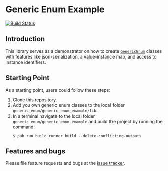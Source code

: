 # Generic Enum Example
[![Build Status](https://travis-ci.com/simphotonics/generic_enum.svg?branch=master)](https://travis-ci.com/simphotonics/generic_enum)


## Introduction

This library serves as a demonstrator on how to create [`GenericEnum`][GenericEnum] classes with features
like json-serialization, a value-instance map, and access to instance identifiers.

## Starting Point

As a starting point, users could follow these steps:
1. Clone this repository.
2. Add you own generic enum classes to the local folder `generic_enum/generic_enum_example/lib`.
3. In a terminal navigate to the local folder `generic_enum/generic_enum_example` and build the project by running the command:
   ```Console
   $ pub run build_runner build --delete-conflicting-outputs
   ```

## Features and bugs

Please file feature requests and bugs at the [issue tracker].

[issue tracker]: https://github.com/simphotonics/generic_enum/issues
[GenericEnum]: https://pub.dev/documentation/generic_enum/latest/generic_enum/GenericEnum-class.html

[generic_enum]: https://pub.dev/packages/generic_enum
[generic_enum_annotation]: https://pub.dev/packages/generic_enum_annotation
[generic_enum_builder]: https://pub.dev/packages/generic_enum_builder
